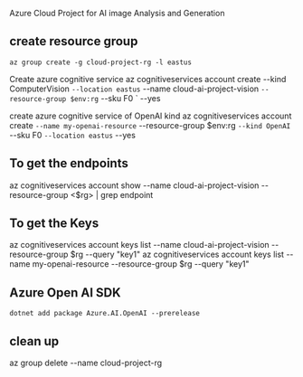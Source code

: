 Azure Cloud Project for AI image Analysis and Generation

## create resource group
`az group create -g cloud-project-rg -l eastus`

Create azure cognitive service
az cognitiveservices account create --kind ComputerVision `
                                    --location eastus `
                                    --name cloud-ai-project-vision `
                                    --resource-group $env:rg `
                                    --sku F0 `
                                    --yes

create azure cognitive service of OpenAI kind
az cognitiveservices account create `
  --name my-openai-resource `
  --resource-group $env:rg `
  --kind OpenAI `
  --sku F0 `
  --location eastus `
  --yes

## To get the endpoints
az cognitiveservices account show --name  cloud-ai-project-vision --resource-group <$rg> | grep endpoint

## To get the Keys
az cognitiveservices account keys list --name cloud-ai-project-vision --resource-group $rg --query "key1"
az cognitiveservices account keys list --name my-openai-resource --resource-group $rg --query "key1"


## Azure Open AI SDK
`dotnet add package Azure.AI.OpenAI --prerelease`


## clean up
az group delete --name cloud-project-rg